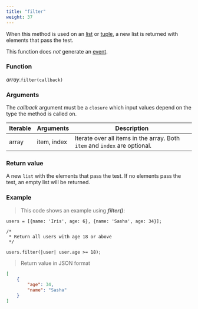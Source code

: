 ```yaml
---
title: "filter"
weight: 37
---
```


When this method is used on an [list](..) or [tuple](../../tuple), a new list is returned with elements that pass the test.

This function does *not* generate an [event](../../../overview/events).

### Function

*array*.`filter(callback)`

### Arguments

The *callback* argument must be a `closure` which input values depend on the type the method is called on.

Iterable | Arguments   | Description
-------- | ----------- | -----------
array    | item, index | Iterate over all items in the array. Both `item` and `index` are optional.

### Return value

A new `list` with the elements that pass the test.
If no elements pass the test, an empty list will be returned.

### Example

> This code shows an example using ***filter()***:

```thingsdb,json_response
users = [{name: 'Iris', age: 6}, {name: 'Sasha', age: 34}];

/*
 * Return all users with age 18 or above
 */

users.filter(|user| user.age >= 18);
```

> Return value in JSON format

```json
[
    {
        "age": 34,
        "name": "Sasha"
    }
]
```
